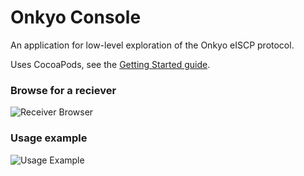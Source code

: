 # Onkyo Console

An application for low-level exploration of the Onkyo eISCP protocol.

Uses CocoaPods, see the [Getting Started guide](http://guides.cocoapods.org/using/getting-started.html).

### Browse for a reciever
![Receiver Browser](/../screenshots/browser.png?raw=true "Receiver Browser")

### Usage example
![Usage Example](/../screenshots/usage.png?raw=true "Usage Example")

